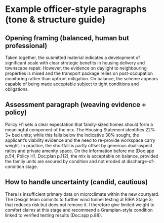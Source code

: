 # Example officer-style paragraphs (tone & structure guide)

## Opening framing (balanced, human but professional)
Taken together, the submitted material indicates a development of significant scale with clear strategic benefits in housing delivery and townscape repair. However, the evidence on daylight to neighbouring properties is mixed and the transport package relies on post-occupation monitoring rather than upfront mitigation. On balance, the scheme appears capable of being made acceptable subject to tight conditions and obligations.

## Assessment paragraph (weaving evidence + policy)
Policy H1 sets a clear expectation that family-sized homes should form a meaningful component of the mix. The Housing Statement identifies 22% 3+ bed units; while this falls below the indicative 30% sought, the applicant’s viability evidence and the need to re-provide workspace carry weight. In practice, the shortfall is partly offset by generous dual-aspect ratios and private amenity space. On the information before me (Doc:app p.54; Policy H1, Doc:plan p.112), the mix is acceptable on balance, provided the family units are secured by condition and not eroded at discharge-of-condition stage.

## How to handle uncertainty (candid, cautious)
There is insufficient primary data on microclimate within the new courtyard. The Design team commits to further wind tunnel testing at RIBA Stage 3; that reduces risk but does not remove it. I therefore give limited weight to comfort claims at this stage and recommend a Grampian-style condition linked to verified testing results (Doc:app p.88).
